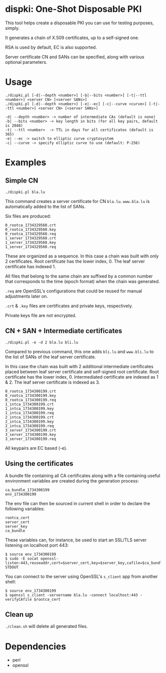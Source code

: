 # dispki: One-Shot Disposable PKI

This tool helps create a disposable PKI you can use for testing purposes, simply.

It generates a chain of X.509 certificates, up to a self-signed one.

RSA is used by default, EC is also supported.

Server certificate CN and SANs can be specified, along with various optional
parameters.

# Usage

    ./dispki.pl [-d|--depth <number>] [-b|--bits <number>] [-t|--ttl <number>] <server CN> [<server SANs>]
    ./dispki.pl [-d|--depth <number>] [-e|--ec] [-c|--curve <curve>] [-t|--ttl <number>] <server CN> [<server SANs>]

    -d| --depth <number> -> number of intermediate CAs (default is none)
    -b| --bits <number> -> key length in bits (for all key pairs, default is 2048)
    -t| --ttl <number>  -> TTL in days for all certificates (default is 365)
    -e| --ec -> switch to elliptic curve cryptosystem
    -c| --curve -> specify elliptic curve to use (default: P-256)


# Examples

## Simple CN

    ./dispki.pl bla.lu

This command creates a server certificate for CN `bla.lu`. `www.bla.lu` is
automatically added to the list of SANs.

Six files are produced:

    0_rootca_1734329560.crt
    0_rootca_1734329560.key
    0_rootca_1734329560.req
    1_server_1734329560.crt
    1_server_1734329560.key
    1_server_1734329560.req

These are organized as a sequence. In this case a chain was built with only 2
certificates. Root certificate has the lower index, 0.  The leaf server
certificate has indexed 1.

All files that belong to the same chain are suffixed by a common number that
corresponds to the time (epoch format) when the chain was generated.

`.req` are OpenSSL's configurations that could be reused for manual adjustments
later on.

`.crt` & `.key` files are certificates and private keys, respectively.

Private keys file are not encrypted.

## CN + SAN + Intermediate certificates

    ./dispki.pl -e -d 2 bla.lu bli.lu

Compared to previous command, this one adds `bli.lu` and `www.bli.lu` to the
list of SANs of the leaf server certificate.

In this case the chain was built with 2 additional intermediate certificates
placed between leaf server certificate and self-signed root certificate.  Root
certificate has the lower index, 0.  Intermediated certificate are indexed as 1
& 2. The leaf server certificate is indexed as 3.

    0_rootca_1734300199.crt
    0_rootca_1734300199.key
    0_rootca_1734300199.req
    1_intca_1734300199.crt
    1_intca_1734300199.key
    1_intca_1734300199.req
    2_intca_1734300199.crt
    2_intca_1734300199.key
    2_intca_1734300199.req
    3_server_1734300199.crt
    3_server_1734300199.key
    3_server_1734300199.req

All keypairs are EC based (-e).

## Using the certificates

A bundle file containing all CA certificates along with a file containing
useful environment variables are created during the generation process:

    ca_bundle_1734300199
    env_1734300199

The env file can then be sourced in current shell in order to declare the
following variables:

    rootca_cert
    server_cert
    server_key
    ca_bundle

These variables can, for instance, be used to start an SSL/TLS server listening
on localhost port 443:

    $ source env_1734300199
    $ sudo -E socat openssl-listen:443,reuseaddr,cert=$server_cert,key=$server_key,cafile=$ca_bundle,verify=0,fork STDOUT

You can connect to the server using OpenSSL's `s_client` app from another shell:

    $ source env_1734300199
    $ openssl s_client -servername bla.lu -connect localhost:443 -verifyCAfile $rootca_cert

## Clean up

`./clean.sh` will delete all generated files.

# Dependencies

- perl
- openssl
